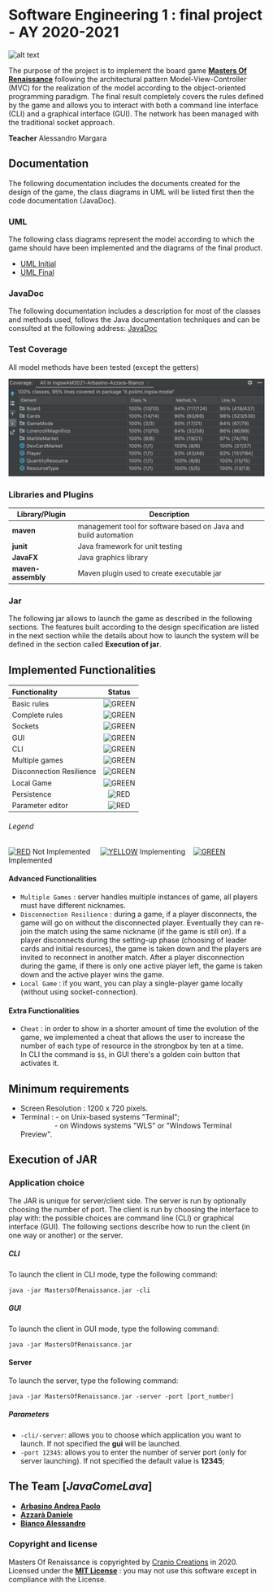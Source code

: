 # **Software Engineering 1 : final project - AY 2020-2021**
![alt text](http://www.craniocreations.it/wp-content/uploads/2019/06/Masters-of-Renaissance_box3D_front_ombra.png)

The purpose of the project is to implement the board game **[Masters Of Renaissance](http://www.craniocreations.it/prodotto/masters-of-renaissance/)** following the architectural pattern Model-View-Controller (MVC) for the realization of the model according to the object-oriented programming paradigm. The final result completely covers the rules defined by the game and allows you to interact with both a command line interface (CLI) and a graphical interface (GUI). The network has been managed with the traditional socket approach.

**Teacher** Alessandro Margara

## **Documentation**
The following documentation includes the documents created for the design of the game, the class diagrams in UML will be listed first then the code documentation (JavaDoc).

### UML
The following class diagrams represent the model according to which the game should have been implemented and the diagrams of the final product.
- [UML Initial](https://github.com/cicabuca/ingswAM2021-Arbasino-Azzara-Bianco/blob/main/deliverables/UML/initialUML.png)
- [UML Final](https://github.com/cicabuca/ingswAM2021-Arbasino-Azzara-Bianco/blob/main/deliverables/UML/finalUML.png)

### JavaDoc
The following documentation includes a description for most of the classes and methods used, follows the Java documentation techniques and can be consulted at the following address: [JavaDoc](https://github.com/cicabuca/ingswAM2021-Arbasino-Azzara-Bianco/tree/main/deliverables/javaDocs)

### Test Coverage
All model methods have been tested (except the getters)

![alt text](deliverables/testCoverage/testCoverage.png)

### Libraries and Plugins
|Library/Plugin|Description|
|---------------|-----------|
|__maven__|management tool for software based on Java and build automation|
|__junit__|Java framework for unit testing|
|__JavaFX__|Java graphics library|
|__maven-assembly__|Maven plugin used to create executable jar|

### Jar
The following jar allows to launch the game as described in the following sections.
The features built according to the design specification are listed in the next section while the details about how to launch the system will be defined in the section called __Execution of jar__. 

## **Implemented Functionalities**
| Functionality | Status |
|:-----------------------|:------------------------------------:|
| Basic rules | ![GREEN](http://placehold.it/15/44bb44/44bb44) |
| Complete rules | ![GREEN](http://placehold.it/15/44bb44/44bb44) |
| Sockets |![GREEN](http://placehold.it/15/44bb44/44bb44) |
| GUI | ![GREEN](http://placehold.it/15/44bb44/44bb44) |
| CLI | ![GREEN](http://placehold.it/15/44bb44/44bb44) |
| Multiple games | ![GREEN](http://placehold.it/15/44bb44/44bb44) |
| Disconnection Resilience | ![GREEN](http://placehold.it/15/44bb44/44bb44) |
| Local Game | ![GREEN](http://placehold.it/15/44bb44/44bb44) |
| Persistence | ![RED](http://placehold.it/15/f03c15/f03c15) |
| Parameter editor | ![RED](http://placehold.it/15/f03c15/f03c15) |

###### Legend
[![RED](http://placehold.it/15/f03c15/f03c15)]() Not Implemented &nbsp;&nbsp;&nbsp;&nbsp;[![YELLOW](http://placehold.it/15/ffdd00/ffdd00)]() Implementing&nbsp;&nbsp;&nbsp;&nbsp;[![GREEN](http://placehold.it/15/44bb44/44bb44)]() Implemented

#### Advanced Functionalities
- `Multiple Games` : server handles multiple instances of game, all players must have different nicknames.
- `Disconnection Resilience` : during a game, if a player disconnects, the game will go on without the disconnected player. Eventually they can re-join the match using the same nickname (if the game is still on). If a player disconnects during the setting-up phase (choosing of leader cards and initial resources), the game is taken down and the players are invited to reconnect in another match. After a player disconnection during the game, if there is only one active player left, the game is taken down and the active player wins the game. 
- `Local Game` : if you want, you can play a single-player game locally (without using socket-connection).

#### Extra Functionalities
- `Cheat` : in order to show in a shorter amount of time the evolution of the game, we implemented a cheat that allows the user to increase the number of each type of resource in the strongbox by ten at a time. <br> In CLI the command is `$$`, in GUI there's a golden coin button that activates it.

## **Minimum requirements**
- Screen Resolution : 1200 x 720 pixels.
- Terminal : - on Unix-based systems "Terminal";<br>&nbsp;&nbsp;&nbsp;&nbsp;&nbsp;&nbsp;&nbsp;&nbsp;&nbsp;&nbsp;&nbsp;&nbsp;&nbsp;&nbsp;&nbsp;&nbsp;&nbsp;- on Windows systems "WLS" or "Windows Terminal Preview".

## **Execution of JAR**
### Application choice
The JAR is unique for server/client side.
The server is run by optionally choosing the number of port.
The client is run by choosing the interface to play with: the possible choices are command line (CLI) or graphical interface (GUI).
The following sections describe how to run the client (in one way or another) or the server.

##### CLI
To launch the client in CLI mode, type the following command:
```
java -jar MastersOfRenaissance.jar -cli
```

##### GUI
To launch the client in GUI mode, type the following command:
```
java -jar MastersOfRenaissance.jar
```

#### Server
To launch the server, type the following command:
```
java -jar MastersOfRenaissance.jar -server -port [port_number]
```
##### Parameters
- `-cli/-server`: allows you to choose which application you want to launch. If not specified the __gui__ will be launched.
- `-port 12345`: allows you to enter the number of server port (only for server launching). If not specified the default value is __12345__;

## **The Team [*JavaComeLava*]**
- [__Arbasino Andrea Paolo__](https://github.com/AndreaArbasino)
- [__Azzarà Daniele__](https://github.com/cicabuca)
- [__Bianco Alessandro__](https://github.com/AlessandroBianco-cpu)

### Copyright and license
Masters Of Renaissance is copyrighted by [Cranio Creations](http://www.craniocreations.it) in 2020.
Licensed under the **[MIT License](https://github.com/cicabuca/ingswAM2021-Arbasino-Azzara-Bianco/blob/main/LICENSE)** : you may not use this software except in compliance with the License.



